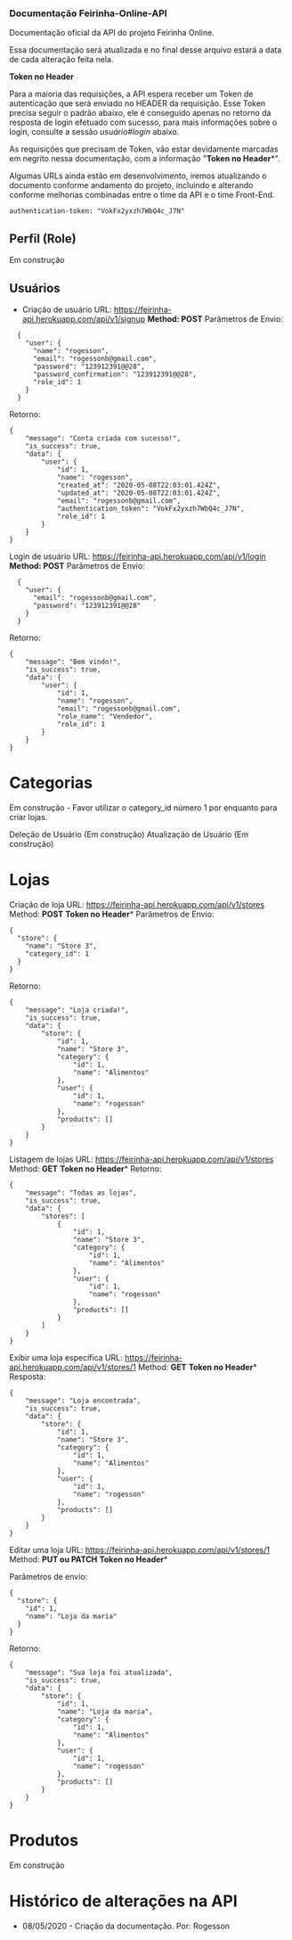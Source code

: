 ### Documentação Feirinha-Online-API

Documentação oficial da API do projeto Feirinha Online.

Essa documentação será atualizada e no final desse arquivo estará a data de cada alteração feita nela.


**Token no Header**

Para a maioria das requisições, a API espera receber um Token de autenticação que será enviado no HEADER da requisição.
Esse Token precisa seguir o padrão abaixo, ele é conseguido apenas no retorno da resposta de login efetuado com sucesso, para mais informações sobre o login, consulte a sessão *usuário#login* abaixo.

As requisições que precisam de Token, vão estar devidamente marcadas em negrito nessa documentação, com a informação "**Token no Header***".

Algumas URLs ainda estão em desenvolvimento, iremos atualizando o documento conforme andamento do projeto, incluindo e alterando conforme melhorias combinadas entre o time da API e o time Front-End.

```
authentication-token: "VokFx2yxzh7WbQ4c_J7N"
```
## Perfil (Role)

Em construção

## Usuários
- Criação de usuário
  URL: https://feirinha-api.herokuapp.com/api/v1/signup
  **Method: POST**
  Parâmetros de Envio:
```
  {
    "user": {
      "name": "rogesson",
      "email": "rogessonb@gmail.com",
      "password": "123912391@@28",
      "password_confirmation": "123912391@@28",
      "role_id": 1
    }
  }
```
Retorno:

```
{
    "message": "Conta criada com sucesso!",
    "is_success": true,
    "data": {
        "user": {
            "id": 1,
            "name": "rogesson",
            "created_at": "2020-05-08T22:03:01.424Z",
            "updated_at": "2020-05-08T22:03:01.424Z",
            "email": "rogessonb@gmail.com",
            "authentication_token": "VokFx2yxzh7WbQ4c_J7N",
            "role_id": 1
        }
    }
}
```


Login de usuário
  URL: https://feirinha-api.herokuapp.com/api/v1/login
  **Method: POST**
  Parâmetros de Envio:
```
  {
    "user": {
      "email": "rogessonb@gmail.com",
      "password": "123912391@@28"
    }
  }
```

Retorno:

```
{
    "message": "Bem vindo!",
    "is_success": true,
    "data": {
        "user": {
            "id": 1,
            "name": "rogesson",
            "email": "rogessonb@gmail.com",
            "role_name": "Vendedor",
            "role_id": 1
        }
    }
}
```

# Categorias

Em construção - Favor utilizar o category_id número 1 por enquanto para criar lojas.

Deleção de Usuário (Em construção)
Atualização de Usuário (Em construção)

# Lojas

Criação de loja
URL: https://feirinha-api.herokuapp.com/api/v1/stores
Method: **POST**
**Token no Header***
Parâmetros de Envio:
```
{
  "store": {
    "name": "Store 3",
    "category_id": 1
  }
}
```
Retorno:
```
{
    "message": "Loja criada!",
    "is_success": true,
    "data": {
        "store": {
            "id": 1,
            "name": "Store 3",
            "category": {
                "id": 1,
                "name": "Alimentos"
            },
            "user": {
                "id": 1,
                "name": "rogesson"
            },
            "products": []
        }
    }
}
```

Listagem de lojas
URL: https://feirinha-api.herokuapp.com/api/v1/stores
Method: **GET**
**Token no Header***
Retorno:
```
{
    "message": "Todas as lojas",
    "is_success": true,
    "data": {
        "stores": [
            {
                "id": 1,
                "name": "Store 3",
                "category": {
                    "id": 1,
                    "name": "Alimentos"
                },
                "user": {
                    "id": 1,
                    "name": "rogesson"
                },
                "products": []
            }
        ]
    }
}
```

Exibir uma loja específica
URL: https://feirinha-api.herokuapp.com/api/v1/stores/1
Method: **GET**
**Token no Header***
Resposta:
```
{
    "message": "Loja encontrada",
    "is_success": true,
    "data": {
        "store": {
            "id": 1,
            "name": "Store 3",
            "category": {
                "id": 1,
                "name": "Alimentos"
            },
            "user": {
                "id": 1,
                "name": "rogesson"
            },
            "products": []
        }
    }
}
```

Editar uma loja
URL: https://feirinha-api.herokuapp.com/api/v1/stores/1
Method: **PUT ou PATCH**
**Token no Header***

Parâmetros de envio:

```
{
  "store": {
    "id": 1,
    "name": "Loja da maria"
  }
}
```

Retorno:

```
{
    "message": "Sua loja foi atualizada",
    "is_success": true,
    "data": {
        "store": {
            "id": 1,
            "name": "Loja da maria",
            "category": {
                "id": 1,
                "name": "Alimentos"
            },
            "user": {
                "id": 1,
                "name": "rogesson"
            },
            "products": []
        }
    }
}
```

# Produtos
Em construção

# Histórico de alterações na API

- 08/05/2020 - Criação da documentação. Por: Rogesson


